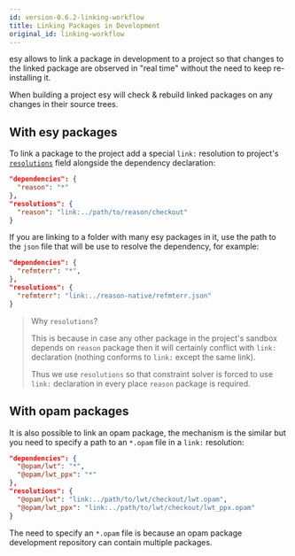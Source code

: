 ```yaml
---
id: version-0.6.2-linking-workflow
title: Linking Packages in Development
original_id: linking-workflow
---
```


esy allows to link a package in development to a project so that changes to the
linked package are observed in "real time" without the need to keep
re-installing it.

When building a project esy will check & rebuild linked packages on any changes
in their source trees.

## With esy packages

To link a package to the project add a special `link:` resolution to project's
[`resolutions`](configuration.html#resolutions) field alongside the dependency declaration:

```json
"dependencies": {
  "reason": "*"
},
"resolutions": {
  "reason": "link:../path/to/reason/checkout"
}
```

If you are linking to a folder with many esy packages in it, use the path to the
`json` file that will be use to resolve the dependency, for example:

```json
"dependencies": {
  "refmterr": "*",
},
"resolutions": {
  "refmterr": "link:../reason-native/refmterr.json"
}
```

> Why `resolutions`?
>
> This is because in case any other package in the project's sandbox depends on
> `reason` package then it will certainly conflict with `link:` declaration
> (nothing conforms to `link:` except the same link).
>
> Thus we use `resolutions` so that constraint solver is forced to use `link:`
> declaration in every place `reason` package is required.

## With opam packages

It is also possible to link an opam package, the mechanism is the similar but
you need to specify a path to an `*.opam` file in a `link:` resolution:

```json
"dependencies": {
  "@opam/lwt": "*",
  "@opam/lwt_ppx": "*"
},
"resolutions": {
  "@opam/lwt": "link:../path/to/lwt/checkout/lwt.opam",
  "@opam/lwt_ppx": "link:../path/to/lwt/checkout/lwt_ppx.opam"
}
```

The need to specify an `*.opam` file is because an opam package development repository can contain multiple packages.

[cfg-resolutions]: configuration.md#resolutions

